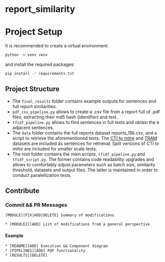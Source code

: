 # report_similarity


# Project Setup


It is recommended to create a virtual environment:
   ```sh
   python -m venv venv
   ```

and install the required packages:
   ```sh
   pip install -r requirements.txt
   ```

## Project Structure

* The `final_results` folder contains example outputs for sentences and full report similarities.
* `pdf_csv_pipeline.py` allows to create a .csv file from a report full of .pdf files, extracting their md5 hash (identifier) and text.
* `tfidf_pipeline.py` allows to find sentences in full texts and obtain the `N` adjacent sentences.
* The `data` folder contains the full reports dataset *reports_18k.csv*, and a script to retrieve the aforementioned texts. The [CTI to mitre](https://github.com/dessertlab/cti-to-mitre-with-nlp) and [TRAM](https://github.com/center-for-threat-informed-defense/tram) datasets are included as sentences for retrieval. 
Split versions of *CTI to mitre* are included for smaller scale tests.
* The root folder contains the main scripts, `tfidf_pipeline.py` and `tfidf_script.py`. The former contains code readability upgrades and allows to comfortably adjust parameters such as batch size, similarity threshold, datasets and output files. The latter is maintained in order to conduct paralellization tests.


## Contribute

### Commit && PR Messages

```txt
[MODULE][FIX|ADD|DELETE] Summary of modifications

* [MODULE2][ADD] List of modifications from a general perspective
```

#### Example

```txt
* [README][ADD] Execution && Component diagram
* [PIPELINES][ADD] PDF functionality
* [RESULTS][DELETE]
```

